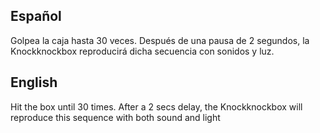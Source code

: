 ## Español

Golpea la caja hasta 30 veces. Después de una pausa de 2 segundos, la Knockknockbox reproducirá dicha secuencia con sonidos y luz.

## English

Hit the box until 30 times. After a 2 secs delay, the Knockknockbox will reproduce this sequence with both sound and light


